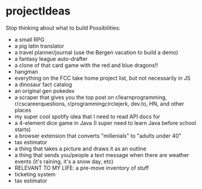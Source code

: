 # projectIdeas
Stop thinking about what to build 
Possibilities:
- a small RPG
- a pig latin translator
- a travel planner/journal (use the Bergen vacation to build a demo)
- a fantasy league auto-drafter
- a clone of that card game with the red and blue dragons!!
- hangman
- everything on the FCC take home project list, but not necessarily in JS
- a dinosaur fact catalog
- an original gen pokedex
- a scraper that gives you the top post on r/learnprogramming, r/cscareerquestions, r/programmingcirclejerk, dev.to, HN, and other places
- my super cool spotify idea that I need to read API docs for
- a 4-element dice game in Java (I super need to learn Java before school starts)
- a browser extension that converts "millenials" to "adults under 40"
- tax estimator
- a thing that takes a picture and draws it as an outline
- a thing that sends you/people a text message when there are weather events (it's raining, it's a snow day, etc)
- RELEVANT TO MY LIFE: a pre-move inventory of stuff
- ticketing system
- tax estimator
